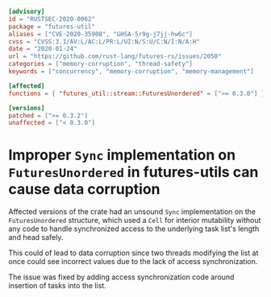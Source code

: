 ```toml
[advisory]
id = "RUSTSEC-2020-0062"
package = "futures-util"
aliases = ["CVE-2020-35908", "GHSA-5r9g-j7jj-hw6c"]
cvss = "CVSS:3.1/AV:L/AC:L/PR:L/UI:N/S:U/C:N/I:N/A:H"
date = "2020-01-24"
url = "https://github.com/rust-lang/futures-rs/issues/2050"
categories = ["memory-corruption", "thread-safety"]
keywords = ["concurrency", "memory-corruption", "memory-management"]

[affected]
functions = { "futures_util::stream::FuturesUnordered" = [">= 0.3.0"] }

[versions]
patched = [">= 0.3.2"]
unaffected = ["< 0.3.0"]
```

# Improper `Sync` implementation on `FuturesUnordered` in futures-utils can cause data corruption
Affected versions of the crate had an unsound `Sync` implementation on the `FuturesUnordered` structure, which used a `Cell` for
interior mutability without any code to handle synchronized access to the underlying task list's length and head safely.

This could of lead to data corruption since two threads modifying the list at once could see incorrect values due to the lack
of access synchronization.

The issue was fixed by adding access synchronization code around insertion of tasks into the list.
